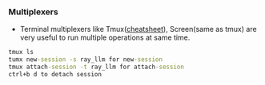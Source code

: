 ### Multiplexers
- Terminal multiplexers like Tmux([cheatsheet](https://tmuxcheatsheet.com)), Screen(same as tmux) are very useful to run multiple operations at same time.

```cmd
tmux ls
tumx new-session -s ray_llm for new-session
tmux attach-session -t ray_llm for attach-session
ctrl+b d to detach session
```
